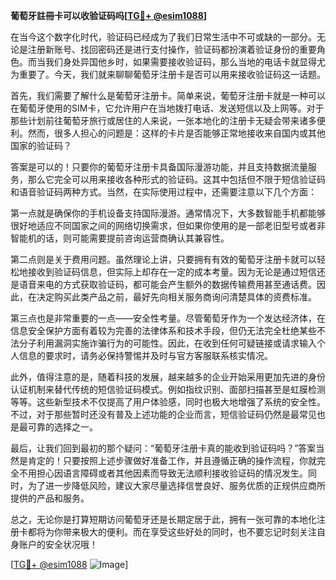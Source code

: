 **葡萄牙註冊卡可以收验证码吗[[TG💪+ @esim1088](https://t.me/s/esim1088)]**

在当今这个数字化时代，验证码已经成为了我们日常生活中不可或缺的一部分。无论是注册新账号、找回密码还是进行支付操作，验证码都扮演着验证身份的重要角色。而当我们身处异国他乡时，如果需要接收验证码，那么当地的电话卡就显得尤为重要了。今天，我们就来聊聊葡萄牙注册卡是否可以用来接收验证码这一话题。

首先，我们需要了解什么是葡萄牙注册卡。简单来说，葡萄牙注册卡就是一种可以在葡萄牙使用的SIM卡，它允许用户在当地拨打电话、发送短信以及上网等。对于那些计划前往葡萄牙旅行或居住的人来说，一张本地化的注册卡无疑会带来诸多便利。然而，很多人担心的问题是：这样的卡片是否能够正常地接收来自国内或其他国家的验证码？

答案是可以的！只要你的葡萄牙注册卡具备国际漫游功能，并且支持数据流量服务，那么它完全可以用来接收各种形式的验证码。这其中包括但不限于短信验证码和语音验证码两种方式。当然，在实际使用过程中，还需要注意以下几个方面：

第一点就是确保你的手机设备支持国际漫游。通常情况下，大多数智能手机都能够很好地适应不同国家之间的网络切换需求，但如果你使用的是一部老旧型号或者非智能机的话，则可能需要提前咨询运营商确认其兼容性。

第二点则是关于费用问题。虽然理论上讲，只要拥有有效的葡萄牙注册卡就可以轻松地接收到验证码信息，但实际上却存在一定的成本考量。因为无论是通过短信还是语音来电的方式获取验证码，都可能会产生额外的数据传输费用甚至通话费。因此，在决定购买此类产品之前，最好先向相关服务商询问清楚具体的资费标准。

第三点也是非常重要的一点——安全性考量。尽管葡萄牙作为一个发达经济体，在信息安全保护方面有着较为完善的法律体系和技术手段，但仍无法完全杜绝某些不法分子利用漏洞实施诈骗行为的可能性。因此，在收到任何可疑链接或请求输入个人信息的要求时，请务必保持警惕并及时与官方客服联系核实情况。

此外，值得注意的是，随着科技的发展，越来越多的企业开始采用更加先进的身份认证机制来替代传统的短信验证码模式。例如指纹识别、面部扫描甚至是虹膜检测等等。这些新型技术不仅提高了用户体验感，同时也极大地增强了系统的安全性。不过，对于那些暂时还没有普及上述功能的企业而言，短信验证码仍然是最常见也是最可靠的选择之一。

最后，让我们回到最初的那个疑问：“葡萄牙注册卡真的能收到验证码吗？”答案当然是肯定的！只要按照上述步骤做好准备工作，并且遵循正确的操作流程，你就完全不用担心因语言障碍或者其他因素而导致无法顺利接收验证码的情况发生。同时，为了进一步降低风险，建议大家尽量选择信誉良好、服务优质的正规供应商所提供的产品和服务。

总之，无论你是打算短期访问葡萄牙还是长期定居于此，拥有一张可靠的本地化注册卡都将为你带来极大的便利。而在享受这些好处的同时，也不要忘记时刻关注自身账户的安全状况哦！

[[TG💪+ @esim1088](https://t.me/s/esim1088) ![Image](https://i.postimg.cc/4NQfJmqS/Snipaste-2025-05-13-00-14-12.png)]